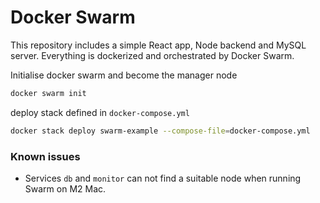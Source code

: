 # Docker Swarm

This repository includes a simple React app, Node backend and 
MySQL server. Everything is dockerized and orchestrated by Docker Swarm.

Initialise docker swarm and become the manager node
```bash
docker swarm init
```

deploy stack defined in `docker-compose.yml`
```bash
docker stack deploy swarm-example --compose-file=docker-compose.yml
```

### Known issues

- Services `db` and `monitor` can not find a suitable node when running
Swarm on M2 Mac.